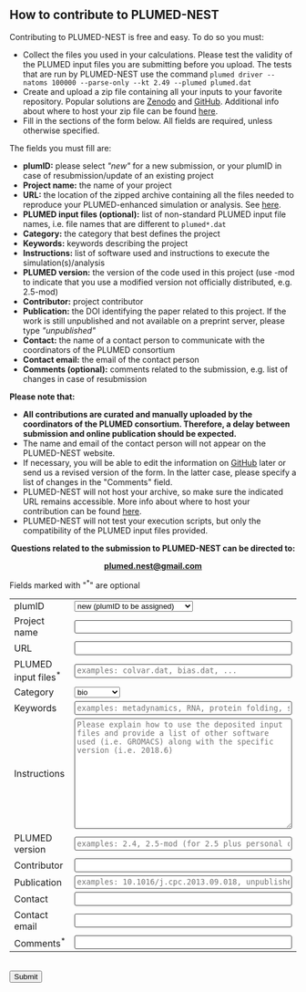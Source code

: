 How to contribute to PLUMED-NEST
--------------------------------
Contributing to PLUMED-NEST is free and easy. To do so you must:

* Collect the files you used in your calculations.  Please test the validity of the PLUMED input files you are submitting before you upload.  The tests that are run by PLUMED-NEST use the command `plumed driver --natoms 100000 --parse-only --kt 2.49 --plumed plumed.dat`
* Create and upload a zip file containing all your inputs to your favorite repository. Popular solutions are [Zenodo](https://zenodo.org) and [GitHub](http://github.com). Additional info about where to host your zip file can be found [here](https://github.com/plumed-nest/plumed-nest/blob/master/README.md#zip-info).
* Fill in the sections of the form below. All fields are required, unless otherwise specified.

The fields you must fill are:

* __plumID:__ please select *"new"* for a new submission, or your plumID in case of resubmission/update of an existing project
* __Project name:__ the name of your project
* __URL:__ the location of the zipped archive containing all the files needed to reproduce your PLUMED-enhanced simulation or analysis.  See [here](https://github.com/plumed-nest/plumed-nest/blob/master/README.md#zip-info).
* __PLUMED input files (optional):__ list of non-standard PLUMED input file names, i.e. file names that are different to `plumed*.dat`
* __Category:__ the category that best defines the project
* __Keywords:__ keywords describing the project
* __Instructions:__ list of software used and instructions to execute the simulation(s)/analysis
* __PLUMED version:__ the version of the code used in this project (use -mod to indicate that you use a modified version not officially distributed, e.g. 2.5-mod)
* __Contributor:__ project contributor
* __Publication:__ the DOI identifying the paper related to this project. If the work is still unpublished and not available on a preprint server, please type *"unpublished"*
* __Contact:__ the name of a contact person to communicate with the coordinators of the PLUMED consortium
* __Contact email:__ the email of the contact person
* __Comments (optional):__ comments related to the submission, e.g. list of changes in case of resubmission

__Please note that:__

* <b> All contributions are curated and manually uploaded by the coordinators of the PLUMED consortium. Therefore, a delay between submission and online publication should be expected.</b>
* The name and email of the contact person will not appear on the PLUMED-NEST website.
* If necessary, you will be able to edit the information on [GitHub](https://github.com/plumed-nest/plumed-nest) later or send us a revised version of the form. In the latter case, please specify a list of changes in the "Comments" field.
* PLUMED-NEST will not host your archive, so make sure the indicated URL remains accessible. More info about where to host your contribution can be found [here](https://github.com/plumed-nest/plumed-nest/blob/master/README.md#zip-info).
* PLUMED-NEST will not test your execution scripts, but only the compatibility of the PLUMED input files provided.

<center>
<p><b>Questions related to the submission to PLUMED-NEST can be directed to:</b></p>
<p><b><a href="mailto:plumed.nest@gmail.com">plumed.nest@gmail.com</a></b></p>
</center>

Fields marked with "<sup>*</sup>" are optional  

<form class="wj-contact" method="POST" action="https://formspree.io/plumed.nest@gmail.com">
  <table>
    <tr>
      <td><label for="id">plumID</label></td>
      <td width="600"><select id="id" type="texy" name="plumID"><option>new (plumID to be assigned)</option>{% for item in site.data.eggs %}<option>{{ item.id }}:{{ item.shortname }}</option>{% endfor %} required</select> </td>
    </tr>
    <tr>  
      <td><label for="name">Project name</label></td>
      <td width="600"><input id="name" type="text" name="projectname" required> </td>
    </tr>
    <tr>
      <td><label for="url">URL</label></td>
      <td width="600"><input id="url" type="text" name="url" required> </td>
    </tr>  
    <tr>
      <td><label for="pinput">PLUMED input files<sup>*</sup></label></td>
      <td width="600"><input id="pinput" type="text" name="plumedinput" placeholder="examples: colvar.dat, bias.dat, ..."> </td>
    </tr>
    <tr>
      <td><label for="category">Category</label></td>
      <td width="600"><select id="category" type="texy" name="category"><option>bio</option><option>chemistry</option><option>materials</option><option>methods</option><option>other</option></select> </td>
    </tr>
    <tr>
      <td><label for="keywords">Keywords</label></td>
      <td width="600"><input id="keywords" type="text" name="keywords" placeholder="examples: metadynamics, RNA, protein folding, small molecules, ..." required></td>
    </tr>
    <tr>
      <td height="200"><label for="instructions">Instructions</label></td>
      <td width="600" height="200"><textarea id="instructions" name="message" type="text" placeholder="Please explain how to use the deposited input files and provide a list of other software used (i.e. GROMACS) along with the specific version (i.e. 2018.6)" required></textarea></td>
    </tr>
    <tr>
      <td><label for="version">PLUMED version</label></td>
      <td width="600"><input id="version" type="text" name="version" placeholder="examples: 2.4, 2.5-mod (for 2.5 plus personal code)" required></td>
    </tr>
    <tr>
      <td><label for="contributor">Contributor</label></td>
      <td width="600"><input id="contributor" type="text" name="contributor" required></td>
    </tr>
    <tr>
      <td><label for="publication">Publication</label></td>
      <td width="600"><input id="publication" type="text" name="publication" placeholder="examples: 10.1016/j.cpc.2013.09.018, unpublished" required></td>
    </tr>
    <tr>
      <td><label for="contact">Contact</label></td>
      <td width="600"><input id="contact" type="text" name="contact" required></td>
    </tr>
    <tr>
      <td><label for="email">Contact email</label></td>
      <td width="600"><input id="email" type="email" name="email" required></td>
    </tr>  
    <tr>
      <td><label for="comments">Comments<sup>*</sup></label></td>
      <td width="600"><input id="comments" type="text" name="comments"></td>
    </tr>
  </table>
  <input type="text" name="_gotcha" style="display:none"> <br>
  <button type="submit">Submit</button>
  <input type="hidden" name="_subject" id="_subject" value="PLUMED-NEST submission"> <br>
</form>

<style>
form.wj-contact input[type="text"], form.wj-contact textarea[type="text"], form.wj-contact input[type="email"]{
    width: 100%;
    height: 100%;
    vertical-align: middle;
    padding: 0.25em;
    font-family: monospace, sans-serif;
    font-weight: lighter;
    border-style: solid;
    border-color: #444;
    outline-color: #2e83e6;
    border-width: 1px;
    border-radius: 3px;
    transition: box-shadow .2s ease;
    margin-top: auto;
    margin-bottom: auto;
    margin-left: auto;
    margin-right: auto
    box-sizing: border-box;
}
</style>
    
